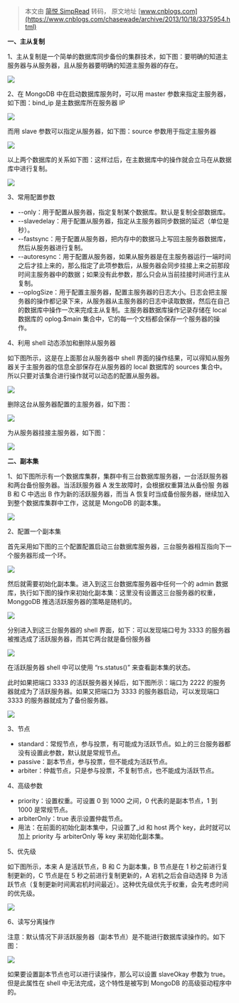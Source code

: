 > 本文由 [简悦 SimpRead](http://ksria.com/simpread/) 转码， 原文地址 [www.cnblogs.com](https://www.cnblogs.com/chasewade/archive/2013/10/18/3375954.html)

**一、主从复制**

1、主从复制是一个简单的数据库同步备份的集群技术，如下图：要明确的知道主服务器与从服务器，且从服务器要明确的知道主服务器的存在。

![](http://img-blog.csdn.net/20131015205827593?watermark/2/text/aHR0cDovL2Jsb2cuY3Nkbi5uZXQvY2R1MDk=/font/5a6L5L2T/fontsize/400/fill/I0JBQkFCMA==/dissolve/70/gravity/SouthEast)

2、在 MongoDB 中在启动数据库服务时，可以用 master 参数来指定主服务器，如下图：bind_ip 是主数据库所在服务器 IP

![](http://img-blog.csdn.net/20131015210702734?watermark/2/text/aHR0cDovL2Jsb2cuY3Nkbi5uZXQvY2R1MDk=/font/5a6L5L2T/fontsize/400/fill/I0JBQkFCMA==/dissolve/70/gravity/SouthEast)

而用 slave 参数可以指定从服务器，如下图：source 参数用于指定主服务器

![](http://img-blog.csdn.net/20131015211217546?watermark/2/text/aHR0cDovL2Jsb2cuY3Nkbi5uZXQvY2R1MDk=/font/5a6L5L2T/fontsize/400/fill/I0JBQkFCMA==/dissolve/70/gravity/SouthEast)

以上两个数据库的关系如下图：这样过后，在主数据库中的操作就会立马在从数据库中进行复制。

![](http://img-blog.csdn.net/20131015211824671?watermark/2/text/aHR0cDovL2Jsb2cuY3Nkbi5uZXQvY2R1MDk=/font/5a6L5L2T/fontsize/400/fill/I0JBQkFCMA==/dissolve/70/gravity/SouthEast)

3、常用配置参数

*   --only：用于配置从服务器，指定复制某个数据库。默认是复制全部数据库。
*   --slavedelay：用于配置从服务器，指定从主服务器同步数据的延迟（单位是秒）。
*   --fastsync：用于配置从服务器，把内存中的数据马上写回主服务器数据库，然后从服务器进行复制。
*   --autoresync：用于配置从服务器，如果从服务器是在主服务器运行一端时间之后才挂上来的，那么指定了此项参数后，从服务器会同步挂接上来之前那段时间主服务器中的数据；如果没有此参数，那么只会从当前挂接时间进行主从复制。
*   --oplogSize：用于配置主服务器，配置主服务器的日志大小。日志会把主服务器的操作都记录下来，从服务器从主服务器的日志中读取数据，然后在自己的数据库中操作一次来完成主从复制。主服务器数据库操作记录存储在 local 数据库的 oplog.$main 集合中，它的每一个文档都会保存一个服务器的操作。

4、利用 shell 动态添加和删除从服务器

如下图所示，这是在上面那台从服务器中 shell 界面的操作结果，可以得知从服务器关于主服务器的信息全部保存在从服务器的 local 数据库的 sources 集合中。所以只要对该集合进行操作就可以动态的配置从服务器。

![](http://img-blog.csdn.net/20131015214547296?watermark/2/text/aHR0cDovL2Jsb2cuY3Nkbi5uZXQvY2R1MDk=/font/5a6L5L2T/fontsize/400/fill/I0JBQkFCMA==/dissolve/70/gravity/SouthEast)

删除这台从服务器配置的主服务器，如下图：

![](http://img-blog.csdn.net/20131015214828765?watermark/2/text/aHR0cDovL2Jsb2cuY3Nkbi5uZXQvY2R1MDk=/font/5a6L5L2T/fontsize/400/fill/I0JBQkFCMA==/dissolve/70/gravity/SouthEast)

为从服务器挂接主服务器，如下图：

![](http://img-blog.csdn.net/20131015215011921?watermark/2/text/aHR0cDovL2Jsb2cuY3Nkbi5uZXQvY2R1MDk=/font/5a6L5L2T/fontsize/400/fill/I0JBQkFCMA==/dissolve/70/gravity/SouthEast)

**二、副本集**

1、如下图所示有一个数据库集群，集群中有三台数据库服务器，一台活跃服务器和两台备份服务器。当活跃服务器 A 发生故障时，会根据权重算法从备份服 务器 B 和 C 中选出 B 作为新的活跃服务器，而当 A 恢复时当成备份服务器，继续加入到整个数据库集群中工作，这就是 MongoDB 的副本集。

![](http://img-blog.csdn.net/20131015220421734?watermark/2/text/aHR0cDovL2Jsb2cuY3Nkbi5uZXQvY2R1MDk=/font/5a6L5L2T/fontsize/400/fill/I0JBQkFCMA==/dissolve/70/gravity/SouthEast)

2、配置一个副本集

首先采用如下图的三个配置配置启动三台数据库服务器，三台服务器相互指向下一个服务器形成一个环。

![](http://img-blog.csdn.net/20131015222539906?watermark/2/text/aHR0cDovL2Jsb2cuY3Nkbi5uZXQvY2R1MDk=/font/5a6L5L2T/fontsize/400/fill/I0JBQkFCMA==/dissolve/70/gravity/SouthEast)

然后就需要初始化副本集。进入到这三台数据库服务器中任何一个的 admin 数据库，执行如下图的操作来初始化副本集：这里没有设置这三台服务器的权重，MonggoDB 推选活跃服务器的策略是随机的。

![](http://img-blog.csdn.net/20131015224216531?watermark/2/text/aHR0cDovL2Jsb2cuY3Nkbi5uZXQvY2R1MDk=/font/5a6L5L2T/fontsize/400/fill/I0JBQkFCMA==/dissolve/70/gravity/SouthEast)

分别进入到这三台服务器的 shell 界面，如下：可以发现端口号为 3333 的服务器被推选成了活跃服务器，而其它两台就是备份服务器

![](http://img-blog.csdn.net/20131015224959734?watermark/2/text/aHR0cDovL2Jsb2cuY3Nkbi5uZXQvY2R1MDk=/font/5a6L5L2T/fontsize/400/fill/I0JBQkFCMA==/dissolve/70/gravity/SouthEast)

在活跃服务器 shell 中可以使用 “rs.status()” 来查看副本集的状态。

此时如果把端口 3333 的活跃服务器关掉后，如下图所示：端口为 2222 的服务器就成为了活跃服务器。如果又把端口为 3333 的服务器启动，可以发现端口 3333 的服务器就成为了备份服务器。

![](http://img-blog.csdn.net/20131015230200859?watermark/2/text/aHR0cDovL2Jsb2cuY3Nkbi5uZXQvY2R1MDk=/font/5a6L5L2T/fontsize/400/fill/I0JBQkFCMA==/dissolve/70/gravity/SouthEast)

3、节点

*   standard：常规节点，参与投票，有可能成为活跃节点。如上的三台服务器都没有设置此参数，默认就是常规节点。
*   passive：副本节点，参与投票，但不能成为活跃节点。
*   arbiter：仲裁节点，只是参与投票，不复制节点，也不能成为活跃节点。

4、高级参数

*   priority：设置权重。可设置 0 到 1000 之间，0 代表的是副本节点，1 到 1000 是常规节点。
*   arbiterOnly：true 表示设置仲裁节点。
*   用法：在前面的初始化副本集中，只设置了_id 和 host 两个 key，此时就可以加上 priority 与 arbiterOnly 等 key 来初始化副本集。

5、优先级

如下图所示，本来 A 是活跃节点，B 和 C 为副本集，B 节点是在 1 秒之前进行复制更新的，C 节点是在 5 秒之前进行复制更新的，A 宕机之后会自动选择 B 为活跃节点（复制更新时间离宕机时间最近）。这种优先级优先于权重，会先考虑时间的优先级。

![](http://img-blog.csdn.net/20131015231935750?watermark/2/text/aHR0cDovL2Jsb2cuY3Nkbi5uZXQvY2R1MDk=/font/5a6L5L2T/fontsize/400/fill/I0JBQkFCMA==/dissolve/70/gravity/SouthEast)

6、读写分离操作

注意：默认情况下非活跃服务器（副本节点）是不能进行数据库读操作的。如下图：

![](http://img-blog.csdn.net/20131015225452406?watermark/2/text/aHR0cDovL2Jsb2cuY3Nkbi5uZXQvY2R1MDk=/font/5a6L5L2T/fontsize/400/fill/I0JBQkFCMA==/dissolve/70/gravity/SouthEast)

如果要设置副本节点也可以进行读操作，那么可以设置 slaveOkay 参数为 true。但是此属性在 shell 中无法完成，这个特性是被写到 MongoDB 的高级驱动程序中的。